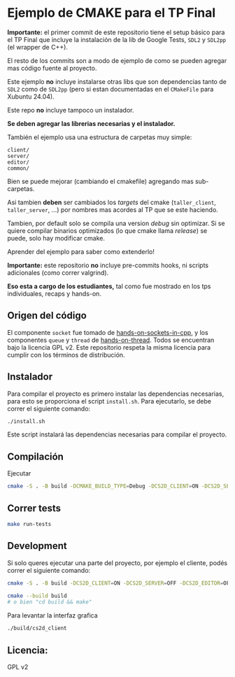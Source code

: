 # Ejemplo de CMAKE para el TP Final

**Importante:** el primer commit de este repositorio tiene el setup
básico para el TP Final que incluye la instalación de la lib de Google
Tests, `SDL2` y `SDL2pp` (el wrapper de C++).

El resto de los commits son a modo de ejemplo de como se pueden
agregar mas código fuente al proyecto.

Este ejemplo **no** incluye instalarse otras libs que son dependencias
tanto de `SDL2` como de `SDL2pp` (pero si estan documentadas en el
`CMakeFile` para Xubuntu 24.04).

Este repo **no** incluye tampoco un instalador.

**Se deben agregar las librerias necesarias y el instalador.**

También el ejemplo usa una estructura de carpetas muy simple:

```
client/
server/
editor/
common/
```

Bien se puede mejorar (cambiando el cmakefile) agregando mas
sub-carpetas.

Asi tambien **deben** ser cambiados los *targets* del cmake (`taller_client`,
`taller_server`, ...) por nombres mas acordes al TP que se este
haciendo.

Tambien, por default solo se compila una version *debug* sin
optimizar. Si se quiere compilar binarios optimizados
(lo que cmake llama *release*) se puede, solo hay modificar
cmake.

Aprender del ejemplo para saber como extenderlo!

**Importante:** este repositorio **no** incluye pre-commits hooks,
ni scripts adicionales (como correr valgrind).

**Eso esta a cargo de los estudiantes,** tal como fue mostrado
en los tps individuales, recaps y hands-on.

## Origen del código
El componente `socket` fue tomado de [hands-on-sockets-in-cpp](https://github.com/eldipa/hands-on-sockets-in-cpp), y los componentes `queue` y `thread` de [hands-on-thread](https://github.com/eldipa/hands-on-threads). Todos se encuentran bajo la licencia GPL v2.
Este repositorio respeta la misma licencia para cumplir con los términos de distribución.

## Instalador
Para compilar el proyecto es primero instalar las dependencias necesarias, para esto se proporciona el script `install.sh`. Para ejecutarlo, se debe correr el siguiente comando:
```bash
./install.sh
```
Este script instalará las dependencias necesarias para compilar el proyecto.

## Compilación
Ejecutar
```bash
cmake -S . -B build -DCMAKE_BUILD_TYPE=Debug -DCS2D_CLIENT=ON -DCS2D_SERVER=ON -DCS2D_EDITOR=ON -DCS2D_TESTS=ON
```


## Correr tests
```bash
make run-tests
```

## Development
Si solo queres ejecutar una parte del proyecto, por ejemplo el cliente, podés correr el siguiente comando:
```bash
cmake -S . -B build -DCS2D_CLIENT=ON -DCS2D_SERVER=OFF -DCS2D_EDITOR=OFF -DCS2D_TESTS=OFF -DCS2D_MAKE_WARNINGS_AS_ERRORS=OFF

cmake --build build
# o bien "cd build && make"
```
Para levantar la interfaz grafica
```bash
./build/cs2d_client
```


## Licencia:
GPL v2

